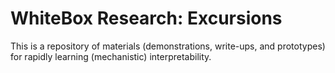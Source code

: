# WhiteBox Research: Excursions

This is a repository of materials (demonstrations, write-ups, and prototypes) for rapidly learning (mechanistic) interpretability.
